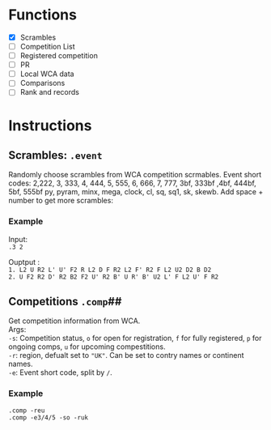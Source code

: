 # Functions
- [x] Scrambles
- [ ] Competition List
- [ ] Registered competition
- [ ] PR 
- [ ] Local WCA data
- [ ] Comparisons
- [ ] Rank and records
# Instructions
 

## Scrambles: `.event ` ##
Randomly choose scrambles from WCA competition scrmables.
Event short codes: 2,222, 3, 333, 4, 444, 5, 555, 6, 666, 7, 777, 3bf, 333bf ,4bf, 444bf, 5bf, 555bf py, pyram, minx, mega, clock, cl, sq, sq1, sk, skewb.
Add space + number to get more scrambles:

### Example
Input:  \
`.3 2`

Ouptput :\
``1. L2 U R2 L' U' F2 R L2 D F R2 L2 F' R2 F L2 U2 D2 B D2``\
``2. U F2 R2 D' R2 B2 F2 U' R2 B' U R' B' U2 L' F L2 U' F R2``

## Competitions `.comp`##
Get competition information from WCA.\
Args:\
`-s`: Competition status, `o` for open for registration, `f` for fully registered, `p` for ongoing comps, `u` for upcoming compestitions.\
`-r`: region, defualt set to `"UK"`. Can be set to contry names or continent names.\
`-e`: Event short code, split by `/`.

### Example

`.comp -reu`\
`.comp -e3/4/5 -so -ruk` 
